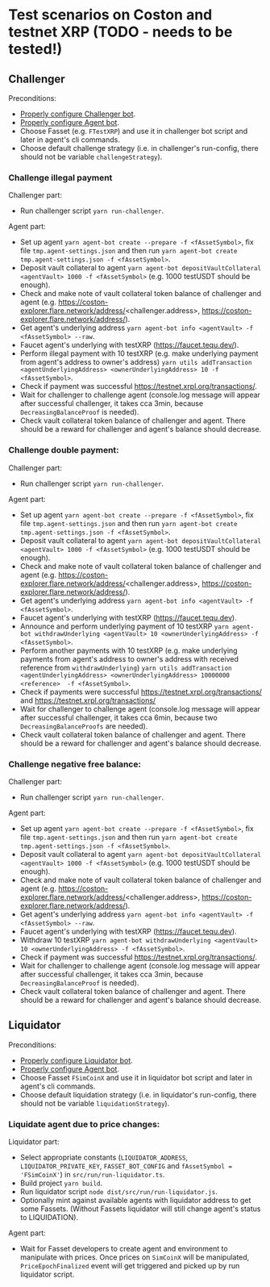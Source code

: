# Test scenarios on Coston and testnet XRP (TODO - needs to be tested!)

## Challenger

Preconditions:
- [Properly configure Challenger bot](https://gitlab.com/flarenetwork/fasset-bots/-/blob/master/README.md#challenger).
- [Properly configure Agent bot](https://gitlab.com/flarenetwork/fasset-bots/-/blob/master/README.md#agent-bot).
- Choose Fasset (e.g. `FTestXRP`) and use it in challenger bot script and later in agent's cli commands.
- Choose default challenge strategy (i.e. in challenger's run-config, there should not be variable `challengeStrategy`).

### Challenge illegal payment
Challenger part:
- Run challenger script `yarn run-challenger`.

Agent part:
- Set up agent `yarn agent-bot create --prepare -f <fAssetSymbol>`, fix file `tmp.agent-settings.json` and then run `yarn agent-bot create tmp.agent-settings.json -f <fAssetSymbol>`.
- Deposit vault collateral to agent `yarn agent-bot depositVaultCollateral <agentVault> 1000 -f <fAssetSymbol>` (e.g. 1000 testUSDT should be enough).
- Check and make note of vault collateral token balance of challenger and agent (e.g. https://coston-explorer.flare.network/address/<challenger.address>, https://coston-explorer.flare.network/address/<agentVault>).
- Get agent's underlying address `yarn agent-bot info <agentVault> -f <fAssetSymbol> --raw`.
- Faucet agent's underlying with testXRP (https://faucet.tequ.dev/).
- Perform illegal payment with 10 testXRP (e.g. make underlying payment from agent's address to owner's address) `yarn utils addTransaction <agentUnderlyingAddress> <ownerUnderlyingAddress> 10 -f <fAssetSymbol>`.
- Check if payment was successful https://testnet.xrpl.org/transactions/<transactionHash>.
- Wait for challenger to challenge agent (console.log message will appear after successful challenger, it takes cca 3min, because `DecreasingBalanceProof` is needed).
- Check vault collateral token balance of challenger and agent. There should be a reward for challenger and agent's balance should decrease.

### Challenge double payment:
Challenger part:
- Run challenger script `yarn run-challenger`.

Agent part:
- Set up agent `yarn agent-bot create --prepare -f <fAssetSymbol>`, fix file `tmp.agent-settings.json` and then run `yarn agent-bot create tmp.agent-settings.json -f <fAssetSymbol>`.
- Deposit vault collateral to agent `yarn agent-bot depositVaultCollateral <agentVault> 1000 -f <fAssetSymbol>` (e.g. 1000 testUSDT should be enough).
- Check and make note of vault collateral token balance of challenger and agent (e.g. https://coston-explorer.flare.network/address/<challenger.address>, https://coston-explorer.flare.network/address/<agentVault>).
- Get agent's underlying address `yarn agent-bot info <agentVault> -f <fAssetSymbol>`.
- Faucet agent's underlying with testXRP (https://faucet.tequ.dev).
- Announce and perform underlying payment of 10 testXRP `yarn agent-bot withdrawUnderlying <agentVault> 10 <ownerUnderlyingAddress> -f <fAssetSymbol>`.
- Perform another payments with 10 testXRP (e.g. make underlying payments from agent's address to owner's address with received reference from `withdrawUnderlying`)
`yarn utils addTransaction <agentUnderlyingAddress> <ownerUnderlyingAddress> 10000000 <reference>  -f <fAssetSymbol>`.
- Check if payments were successful https://testnet.xrpl.org/transactions/<transactionHash1> and https://testnet.xrpl.org/transactions/<transactionHash2>
- Wait for challenger to challenge agent (console.log message will appear after successful challenger, it takes cca 6min, because two `DecreasingBalanceProofs` are needed).
- Check vault collateral token balance of challenger and agent. There should be a reward for challenger and agent's balance should decrease.


###  Challenge negative free balance:
Challenger part:
- Run challenger script `yarn run-challenger`.

Agent part:
- Set up agent `yarn agent-bot create --prepare -f <fAssetSymbol>`, fix file `tmp.agent-settings.json` and then run `yarn agent-bot create tmp.agent-settings.json -f <fAssetSymbol>`.
- Deposit vault collateral to agent `yarn agent-bot depositVaultCollateral <agentVault> 1000 -f <fAssetSymbol>` (e.g. 1000 testUSDT should be enough).
- Check and make note of vault collateral token balance of challenger and agent (e.g. https://coston-explorer.flare.network/address/<challenger.address>, https://coston-explorer.flare.network/address/<agentVault>).
- Get agent's underlying address `yarn agent-bot info <agentVault> -f <fAssetSymbol> --raw`.
- Faucet agent's underlying with testXRP (https://faucet.tequ.dev).
- Withdraw 10 testXRP  `yarn agent-bot withdrawUnderlying <agentVault> 10 <ownerUnderlyingAddress> -f <fAssetSymbol>`.
- Check if payment was successful https://testnet.xrpl.org/transactions/<transactionHash>.
- Wait for challenger to challenge agent (console.log message will appear after successful challenger, it takes cca 3min, because `DecreasingBalanceProof` is needed).
- Check vault collateral token balance of challenger and agent. There should be a reward for challenger and agent's balance should decrease.


## Liquidator

Preconditions:
- [Properly configure Liquidator bot](https://gitlab.com/flarenetwork/fasset-bots/-/blob/master/README.md#liquidator).
- [Properly configure Agent bot](https://gitlab.com/flarenetwork/fasset-bots/-/blob/master/README.md#agent-bot).
- Choose Fasset `FSimCoinX` and use it in liquidator bot script and later in agent's cli commands.
- Choose default liquidation strategy (i.e. in liquidator's run-config, there should not be variable `liquidationStrategy`).

###  Liquidate agent due to price changes:
Liquidator part:
- Select appropriate constants (`LIQUIDATOR_ADDRESS`, `LIQUIDATOR_PRIVATE_KEY`, `FASSET_BOT_CONFIG` and `fAssetSymbol = 'FSimCoinX'`) in `src/run/run-liquidator.ts`.
- Build project `yarn build`.
- Run liquidator script `node dist/src/run/run-liquidator.js`.
- Optionally mint against available agents with liquidator address to get some Fassets. (Without Fassets liquidator will still change agent's status to LIQUIDATION).

Agent part:
- Wait for Fasset developers to create agent and environment to manipulate with prices. Once prices on `SimCoinX` will be manipulated, `PriceEpochFinalized` event will get triggered and picked up by run liquidator script.
